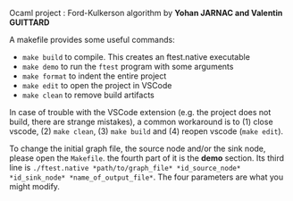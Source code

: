 Ocaml project : Ford-Kulkerson algorithm by **Yohan JARNAC and Valentin GUITTARD**

A makefile provides some useful commands:
 - `make build` to compile. This creates an ftest.native executable
 - `make demo` to run the `ftest` program with some arguments
 - `make format` to indent the entire project
 - `make edit` to open the project in VSCode
 - `make clean` to remove build artifacts

In case of trouble with the VSCode extension (e.g. the project does not build, there are strange mistakes), a common workaround is to (1) close vscode, (2) `make clean`, (3) `make build` and (4) reopen vscode (`make edit`).


To change the initial graph file, the source node and/or the sink node, please open the `Makefile`.
the fourth part of it is the **demo** section.
Its third line is `./ftest.native *path/to/graph_file* *id_source_node* *id_sink_node* *name_of_output_file*`.
The four parameters are what you might modify.

